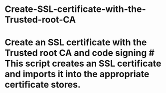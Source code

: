 # Create-SSL-certificate-with-the-Trusted-root-CA
# Create an SSL certificate with the Trusted root CA and code signing # This script creates an SSL certificate and imports it into the appropriate certificate stores.
